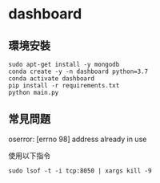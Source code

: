 # dashboard
## 環境安裝
```
sudo apt-get install -y mongodb
conda create -y -n dashboard python=3.7
conda activate dashboard
pip install -r requirements.txt
python main.py
```

## 常見問題
oserror: [errno 98] address already in use

使用以下指令
```
sudo lsof -t -i tcp:8050 | xargs kill -9
```
